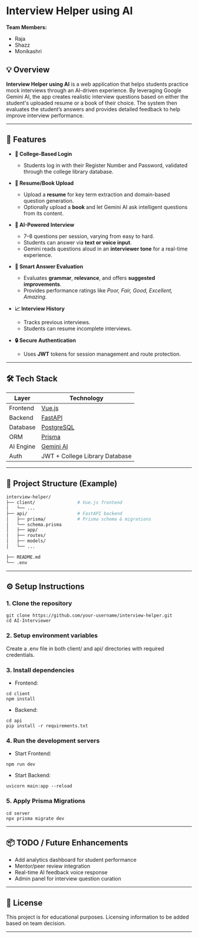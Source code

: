 # Interview Helper using AI

**Team Members:**  
- Raja  
- Shazz  
- Monikashri

## 💡 Overview

**Interview Helper using AI** is a web application that helps students practice mock interviews through an AI-driven experience. By leveraging Google Gemini AI, the app creates realistic interview questions based on either the student's uploaded resume or a book of their choice. The system then evaluates the student’s answers and provides detailed feedback to help improve interview performance.

---

## 🚀 Features

- **🔐 College-Based Login**
  - Students log in with their Register Number and Password, validated through the college library database.

- **📄 Resume/Book Upload**
  - Upload a **resume** for key term extraction and domain-based question generation.
  - Optionally upload a **book** and let Gemini AI ask intelligent questions from its content.

- **🧠 AI-Powered Interview**
  - 7–8 questions per session, varying from easy to hard.
  - Students can answer via **text or voice input**.
  - Gemini reads questions aloud in an **interviewer tone** for a real-time experience.

- **📝 Smart Answer Evaluation**
  - Evaluates **grammar**, **relevance**, and offers **suggested improvements**.
  - Provides performance ratings like _Poor, Fair, Good, Excellent, Amazing_.

- **📈 Interview History**
  - Tracks previous interviews.
  - Students can resume incomplete interviews.

- **🔒 Secure Authentication**
  - Uses **JWT** tokens for session management and route protection.

---

## 🛠️ Tech Stack

| Layer     | Technology        |
|-----------|-------------------|
| Frontend  | [Vue.js](https://vuejs.org/)           |
| Backend   | [FastAPI](https://fastapi.tiangolo.com/)        |
| Database  | [PostgreSQL](https://www.postgresql.org/)      |
| ORM       | [Prisma](https://www.prisma.io/)          |
| AI Engine | [Gemini AI](https://deepmind.google/technologies/gemini/)       |
| Auth      | JWT + College Library Database |

---

## 📁 Project Structure (Example)

```bash
interview-helper/
├── client/                # Vue.js frontend
│   └── ...
├── api/                   # FastAPI backend
│   ├── prisma/            # Prisma schema & migrations
│   └── schema.prisma
│   ├── app/
│   ├── routes/
│   ├── models/
│   └── ...

├── README.md
└── .env
```
---  
## ⚙️ Setup Instructions
### 1. Clone the repository
```
git clone https://github.com/your-username/interview-helper.git
cd AI-Interviewer
```
### 2. Setup environment variables
Create a .env file in both client/ and api/ directories with required credentials.

### 3. Install dependencies
- Frontend:
```
cd client
npm install
```
- Backend:
```
cd api
pip install -r requirements.txt
```

### 4. Run the development servers
- Start Frontend:
```
npm run dev
```
- Start Backend:
```
uvicorn main:app --reload
```

### 5. Apply Prisma Migrations
```
cd server
npx prisma migrate dev
```
---
## 📦 TODO / Future Enhancements
 - Add analytics dashboard for student performance
 - Mentor/peer review integration
 - Real-time AI feedback voice response
 - Admin panel for interview question curation

---
## 📄 License
This project is for educational purposes. Licensing information to be added based on team decision.

---
